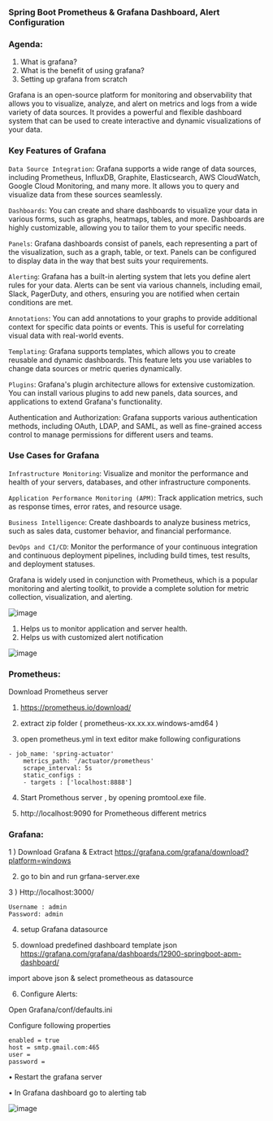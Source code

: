 ### Spring Boot Prometheus & Grafana Dashboard, Alert Configuration

### Agenda:
1. What is grafana?
2. What is the benefit of using grafana?
3. Setting up grafana from scratch

Grafana is an open-source platform for monitoring and observability that allows you to visualize, analyze, and alert on metrics and logs from a wide variety of data sources. It provides a powerful and flexible dashboard system that can be used to create interactive and dynamic visualizations of your data.

### Key Features of Grafana

`Data Source Integration`: Grafana supports a wide range of data sources, including Prometheus, InfluxDB, Graphite, Elasticsearch, AWS CloudWatch, Google Cloud Monitoring, and many more. It allows you to query and visualize data from these sources seamlessly.

`Dashboards`: You can create and share dashboards to visualize your data in various forms, such as graphs, heatmaps, tables, and more. Dashboards are highly customizable, allowing you to tailor them to your specific needs.

`Panels`: Grafana dashboards consist of panels, each representing a part of the visualization, such as a graph, table, or text. Panels can be configured to display data in the way that best suits your requirements.

`Alerting`: Grafana has a built-in alerting system that lets you define alert rules for your data. Alerts can be sent via various channels, including email, Slack, PagerDuty, and others, ensuring you are notified when certain conditions are met.

`Annotations`: You can add annotations to your graphs to provide additional context for specific data points or events. This is useful for correlating visual data with real-world events.

`Templating`: Grafana supports templates, which allows you to create reusable and dynamic dashboards. This feature lets you use variables to change data sources or metric queries dynamically.

`Plugins`: Grafana's plugin architecture allows for extensive customization. You can install various plugins to add new panels, data sources, and applications to extend Grafana's functionality.

Authentication and Authorization: Grafana supports various authentication methods, including OAuth, LDAP, and SAML, as well as fine-grained access control to manage permissions for different users and teams.

### Use Cases for Grafana

`Infrastructure Monitoring`: Visualize and monitor the performance and health of your servers, databases, and other infrastructure components.

`Application Performance Monitoring (APM)`: Track application metrics, such as response times, error rates, and resource usage.

`Business Intelligence`: Create dashboards to analyze business metrics, such as sales data, customer behavior, and financial performance.

`DevOps and CI/CD`: Monitor the performance of your continuous integration and continuous deployment pipelines, including build times, test results, and deployment statuses.

Grafana is widely used in conjunction with Prometheus, which is a popular monitoring and alerting toolkit, to provide a complete solution for metric collection, visualization, and alerting.

![image](https://github.com/BodduSatya/spring-boot-monitoring-prometheous-grafana/assets/24984593/b738e0ca-f013-4fe0-a89c-3623b7286de7)

1.	Helps us to monitor application and server health.
2.	Helps us with customized alert notification 

![image](https://github.com/BodduSatya/spring-boot-monitoring-prometheous-grafana/assets/24984593/0995efef-97a1-4d79-82be-7cf6d595625d)


### Prometheus:
Download Prometheus server
1) https://prometheus.io/download/

2) extract zip folder ( prometheus-xx.xx.xx.windows-amd64 )

3) open prometheus.yml in text editor make following configurations

```
- job_name: 'spring-actuator'
    metrics_path: '/actuator/prometheus'
    scrape_interval: 5s
    static_configs :
    - targets : ['localhost:8888']
```

4) Start Promethous server , by opening promtool.exe file.

5) http://localhost:9090 for Prometheous different metrics


### Grafana:

1 ) Download Grafana & Extract
https://grafana.com/grafana/download?platform=windows

2) go to bin and run grfana-server.exe

3 ) Http://localhost:3000/

```
Username : admin
Password: admin
```

4) setup Grafana datasource

5) download predefined dashboard template json
https://grafana.com/grafana/dashboards/12900-springboot-apm-dashboard/

import above json & select prometheous as datasource


6) Configure Alerts:

Open Grafana/conf/defaults.ini

Configure following properties

```
enabled = true
host = smtp.gmail.com:465
user =
password =
```

•	Restart the grafana server

•	In Grafana dashboard go to alerting tab


![image](https://github.com/BodduSatya/spring-boot-monitoring-prometheous-grafana/assets/24984593/d32561f1-9c02-43ea-b4ed-d47548467b0e)

